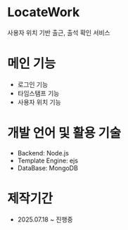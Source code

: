 # LocateWork
사용자 위치 기반 출근, 출석 확인 서비스

# 메인 기능

- 로그인 기능
- 타임스탬프 기능
- 사용자 위치 기능

# 개발 언어 및 활용 기술
- Backend: Node.js
- Template Engine: ejs
- DataBase: MongoDB

# 제작기간
- 2025.07.18 ~ 진행중